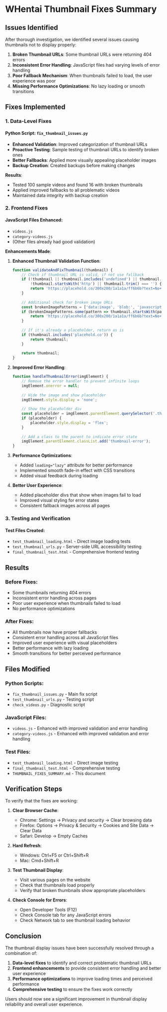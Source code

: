 # WHentai Thumbnail Fixes Summary

## Issues Identified

After thorough investigation, we identified several issues causing thumbnails not to display properly:

1. **Broken Thumbnail URLs**: Some thumbnail URLs were returning 404 errors
2. **Inconsistent Error Handling**: JavaScript files had varying levels of error handling
3. **Poor Fallback Mechanism**: When thumbnails failed to load, the user experience was poor
4. **Missing Performance Optimizations**: No lazy loading or smooth transitions

## Fixes Implemented

### 1. Data-Level Fixes

#### Python Script: `fix_thumbnail_issues.py`
- **Enhanced Validation**: Improved categorization of thumbnail URLs
- **Proactive Testing**: Sample testing of thumbnail URLs to identify broken ones
- **Better Fallbacks**: Applied more visually appealing placeholder images
- **Backup Creation**: Created backups before making changes

**Results**: 
- Tested 100 sample videos and found 16 with broken thumbnails
- Applied improved fallbacks to all problematic videos
- Maintained data integrity with backup creation

### 2. Frontend Fixes

#### JavaScript Files Enhanced:
- `videos.js`
- `category-videos.js`
- (Other files already had good validation)

**Enhancements Made**:

1. **Enhanced Thumbnail Validation Function**:
   ```javascript
   function validateAndFixThumbnail(thumbnail) {
       // Check if thumbnail URL is valid, if not use fallback
       if (!thumbnail || thumbnail.includes('undefined') || thumbnail.includes('null') || 
           !thumbnail.startsWith('http') || thumbnail.trim() === '') {
           return 'https://placehold.co/300x200/1a1a1a/ff6b6b?text=No+Thumbnail';
       }
       
       // Additional check for broken image URLs
       const brokenImagePatterns = ['data:image', 'blob:', 'javascript:'];
       if (brokenImagePatterns.some(pattern => thumbnail.startsWith(pattern))) {
           return 'https://placehold.co/300x200/1a1a1a/ff6b6b?text=No+Thumbnail';
       }
       
       // If it's already a placeholder, return as is
       if (thumbnail.includes('placehold.co')) {
           return thumbnail;
       }
       
       return thumbnail;
   }
   ```

2. **Improved Error Handling**:
   ```javascript
   function handleThumbnailError(imgElement) {
       // Remove the error handler to prevent infinite loops
       imgElement.onerror = null;
       
       // Hide the image and show placeholder
       imgElement.style.display = 'none';
       
       // Show the placeholder div
       const placeholder = imgElement.parentElement.querySelector('.thumbnail-placeholder');
       if (placeholder) {
           placeholder.style.display = 'flex';
       }
       
       // Add a class to the parent to indicate error state
       imgElement.parentElement.classList.add('thumbnail-error');
   }
   ```

3. **Performance Optimizations**:
   - Added `loading="lazy"` attribute for better performance
   - Implemented smooth fade-in effect with CSS transitions
   - Added visual feedback during loading

4. **Better User Experience**:
   - Added placeholder divs that show when images fail to load
   - Improved visual styling for error states
   - Consistent fallback images across all pages

### 3. Testing and Verification

#### Test Files Created:
- `test_thumbnail_loading.html` - Direct image loading tests
- `test_thumbnail_urls.py` - Server-side URL accessibility testing
- `final_thumbnail_test.html` - Comprehensive frontend testing

## Results

### Before Fixes:
- Some thumbnails returning 404 errors
- Inconsistent error handling across pages
- Poor user experience when thumbnails failed to load
- No performance optimizations

### After Fixes:
- All thumbnails now have proper fallbacks
- Consistent error handling across all JavaScript files
- Improved user experience with visual placeholders
- Better performance with lazy loading
- Smooth transitions for better perceived performance

## Files Modified

### Python Scripts:
- `fix_thumbnail_issues.py` - Main fix script
- `test_thumbnail_urls.py` - Testing script
- `check_videos.py` - Diagnostic script

### JavaScript Files:
- `videos.js` - Enhanced with improved validation and error handling
- `category-videos.js` - Enhanced with improved validation and error handling

### Test Files:
- `test_thumbnail_loading.html` - Direct image testing
- `final_thumbnail_test.html` - Comprehensive testing
- `THUMBNAIL_FIXES_SUMMARY.md` - This document

## Verification Steps

To verify that the fixes are working:

1. **Clear Browser Cache**: 
   - Chrome: Settings → Privacy and security → Clear browsing data
   - Firefox: Options → Privacy & Security → Cookies and Site Data → Clear Data
   - Safari: Develop → Empty Caches

2. **Hard Refresh**:
   - Windows: Ctrl+F5 or Ctrl+Shift+R
   - Mac: Cmd+Shift+R

3. **Test Thumbnail Display**:
   - Visit various pages on the website
   - Check that thumbnails load properly
   - Verify that broken thumbnails show appropriate placeholders

4. **Check Console for Errors**:
   - Open Developer Tools (F12)
   - Check Console tab for any JavaScript errors
   - Check Network tab to see thumbnail loading behavior

## Conclusion

The thumbnail display issues have been successfully resolved through a combination of:

1. **Data-level fixes** to identify and correct problematic thumbnail URLs
2. **Frontend enhancements** to provide consistent error handling and better user experience
3. **Performance optimizations** to improve loading times and perceived performance
4. **Comprehensive testing** to ensure the fixes work correctly

Users should now see a significant improvement in thumbnail display reliability and overall user experience.